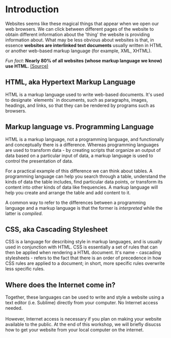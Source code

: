 # Introduction

Websites seems like these magical things that appear when we open our web browsers. We can click between different pages of the website to obtain different information about the 'thing' the website is providing information about. What may be less obvious about websites is that, in essence **websites are interlinked text documents** usually written in HTML or another web-based markup language (for example, XML, XHTML). 

*Fun fact*: **Nearly 80% of all websites (whose markup language we know) use HTML.** 
[(Source)](https://w3techs.com/technologies/details/ml-html/all/all)

<h2> HTML, aka Hypertext Markup Language </h2>
HTML is a markup language used to write web-based documents. It's used to designate `elements` in documents, such as paragraphs, images, headings, and links, so that they can be rendered by programs such as browsers. 

<h2> Markup language vs. Programming Language </h2>
HTML is a markup language, not a programming language, and functionally and conceptually there is a difference. Whereas programming languages are used to transform data - by creating scripts that organize an output of data based on a particular input of data, a markup language is used to control the presentation of data. 

For a practical example of this difference we can think about tables. A programming language can help you search through a table, understand the kinds of data the table includes, find particular data points, or transform its content into other kinds of data like frequencies. A markup language will help you create and arrange the table and add content to it.

A common way to refer to the differences between a programming language and a markup language is that the former is *interpreted* while the latter is *compiled*.

<h2> CSS, aka Cascading Stylesheet </h2>
CSS is a language for describing style in markup languages, and is usually used in conjunction with HTML. CSS is essentially a set of rules that can then be applied when rendering a HTML document. It's name - cascading stylesheets - refers to the fact that there is an order of precedence in how CSS rules are applied to a document; in short, more specific rules overwrite less specific rules.

<h2> Where does the Internet come in? </h2>
Together, these languages can be used to write and style a website using a text editor (i.e. Sublime) directly from your computer. No Internet access needed. 
<br/>
<br/>
However, Internet access is necessary if you plan on making your website available to the public. At the end of this workshop, we will briefly disucss how to get your website from your local computer on the internet.
